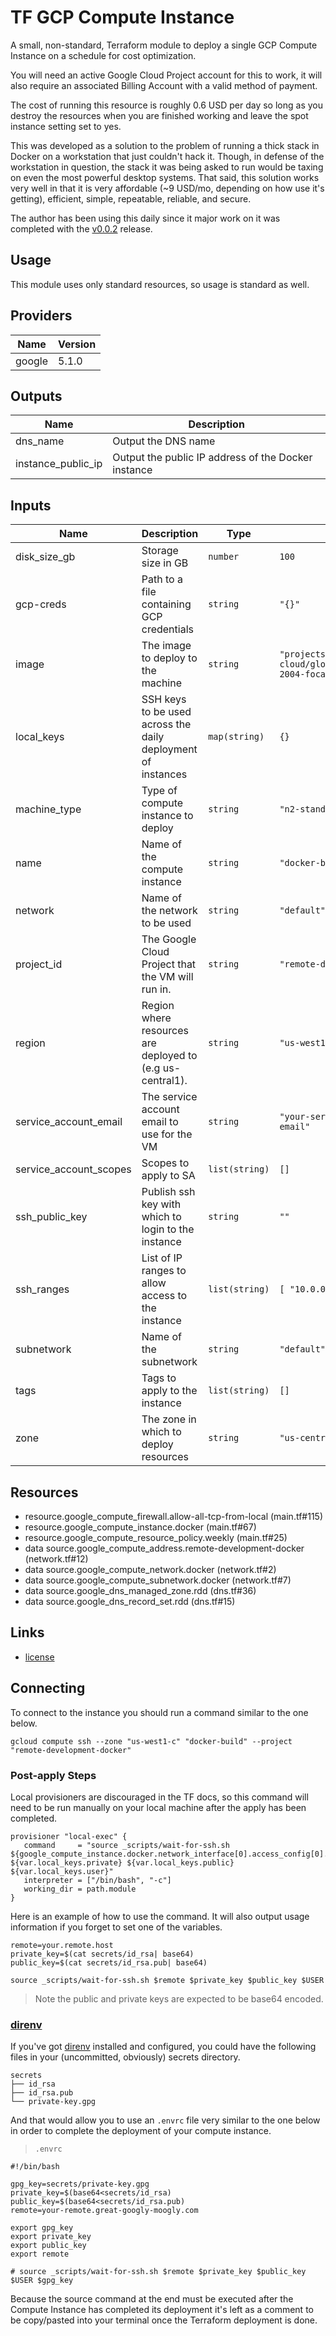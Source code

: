 # TF GCP Compute Instance

A small, non-standard, Terraform module to deploy a single GCP Compute Instance
on a schedule for cost optimization.

You will need an active Google Cloud Project account for this to work, it will
also require an associated Billing Account with a valid method of payment.

The cost of running this resource is roughly 0.6 USD per day so long as you
destroy the resources when you are finished working and leave the spot instance
setting set to yes.

This was developed as a solution to the problem of running a thick stack in
Docker on a workstation that just couldn't hack it. Though, in defense of the
workstation in question, the stack it was being asked to run would be taxing
on even the most powerful desktop systems. That said, this solution works
very well in that it is very affordable (~9 USD/mo, depending on how use it's
getting), efficient, simple, repeatable, reliable, and secure.

The author has been using this daily since it major work on it was
completed with the
[v0.0.2](https://github.com/edwardtheharris/tf-gcp-compute-instance/releases/tag/v0.0.2)
release.

<!-- BEGIN_TF_DOCS -->
## Usage

This module uses only standard resources, so usage is standard as well.

## Providers

| Name | Version |
|------|---------|
| google | 5.1.0 |

## Outputs

| Name | Description |
|------|-------------|
| dns\_name | Output the DNS name |
| instance\_public\_ip | Output the public IP address of the Docker instance |

## Inputs

| Name | Description | Type | Default | Required |
|------|-------------|------|---------|:--------:|
| disk\_size\_gb | Storage size in GB | `number` | `100` | no |
| gcp-creds | Path to a file containing GCP credentials | `string` | `"{}"` | no |
| image | The image to deploy to the machine | `string` | `"projects/ubuntu-os-cloud/global/images/ubuntu-2004-focal-v20210817"` | no |
| local\_keys | SSH keys to be used across the daily deployment of instances | `map(string)` | `{}` | no |
| machine\_type | Type of compute instance to deploy | `string` | `"n2-standard-2"` | no |
| name | Name of the compute instance | `string` | `"docker-build"` | no |
| network | Name of the network to be used | `string` | `"default"` | no |
| project\_id | The Google Cloud Project that the VM will run in. | `string` | `"remote-docker-development"` | no |
| region | Region where resources are deployed to (e.g us-central1). | `string` | `"us-west1"` | no |
| service\_account\_email | The service account email to use for the VM | `string` | `"your-service-account-email"` | no |
| service\_account\_scopes | Scopes to apply to SA | `list(string)` | `[]` | no |
| ssh\_public\_key | Publish ssh key with which to login to the instance | `string` | `""` | no |
| ssh\_ranges | List of IP ranges to allow access to the instance | `list(string)` | ```[ "10.0.0.1/32" ]``` | no |
| subnetwork | Name of the subnetwork | `string` | `"default"` | no |
| tags | Tags to apply to the instance | `list(string)` | `[]` | no |
| zone | The zone in which to deploy resources | `string` | `"us-central1-a"` | no |

## Resources

- resource.google_compute_firewall.allow-all-tcp-from-local (main.tf#115)
- resource.google_compute_instance.docker (main.tf#67)
- resource.google_compute_resource_policy.weekly (main.tf#25)
- data source.google_compute_address.remote-development-docker (network.tf#12)
- data source.google_compute_network.docker (network.tf#2)
- data source.google_compute_subnetwork.docker (network.tf#7)
- data source.google_dns_managed_zone.rdd (dns.tf#36)
- data source.google_dns_record_set.rdd (dns.tf#15)

## Links

- [license](license.md)
<!-- END_TF_DOCS -->

## Connecting

To connect to the instance you should run a command similar to the one below.

```shell
gcloud compute ssh --zone "us-west1-c" "docker-build" --project "remote-development-docker"
```

### Post-apply Steps

Local provisioners are discouraged in the TF docs, so this command will need
to be run manually on your local machine after the apply has been completed.

```hcl
provisioner "local-exec" {
   command     = "source _scripts/wait-for-ssh.sh ${google_compute_instance.docker.network_interface[0].access_config[0].nat_ip} ${var.local_keys.private} ${var.local_keys.public} ${var.local_keys.user}"
   interpreter = ["/bin/bash", "-c"]
   working_dir = path.module
}
```

Here is an example of how to use the command. It will also output usage
information if you forget to set one of the variables.

```shell
remote=your.remote.host
private_key=$(cat secrets/id_rsa| base64)
public_key=$(cat secrets/id_rsa.pub| base64)

source _scripts/wait-for-ssh.sh $remote $private_key $public_key $USER
```

> Note the public and private keys are expected to be base64 encoded.

### [direnv](https://direnv.net)

If you've got [direnv](https://direnv.net) installed and configured, you could
have the following files in your (uncommitted, obviously) secrets directory.

```shell
secrets
├── id_rsa
├── id_rsa.pub
└── private-key.gpg
```

And that would allow you to use an `.envrc` file very similar to the one
below in order to complete the deployment of your compute instance.

> `.envrc`

```shell
#!/bin/bash

gpg_key=secrets/private-key.gpg
private_key=$(base64<secrets/id_rsa)
public_key=$(base64<secrets/id_rsa.pub)
remote=your-remote.great-googly-moogly.com

export gpg_key
export private_key
export public_key
export remote

# source _scripts/wait-for-ssh.sh $remote $private_key $public_key $USER $gpg_key
```

Because the source command at the end must be executed after the Compute
Instance has completed its deployment it's left as a comment to be copy/pasted
into your terminal once the Terraform deployment is done.
